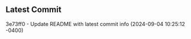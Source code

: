 
## Latest Commit
3e73ff0 - Update README with latest commit info (2024-09-04 10:25:12 -0400) <Yunxi-Zhou>
